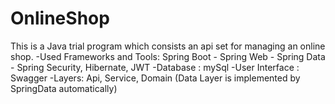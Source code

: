 # OnlineShop
This is a Java trial program which consists an api set for managing an online shop.  -Used Frameworks and Tools: Spring Boot - Spring Web - Spring Data - Spring Security, Hibernate, JWT  -Database : mySql -User Interface : Swagger -Layers: Api, Service, Domain (Data Layer is implemented by SpringData automatically)

